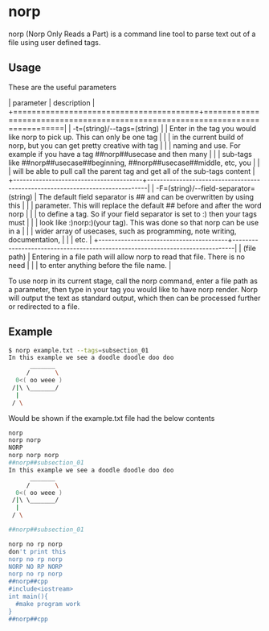 # norp
norp (Norp Only Reads a Part) is a command line tool to parse text out of a file using user defined tags.

## Usage

These are the useful parameters

| parameter                              | description                                                                  |
+========================================+==============================================================================|
| -t=(string)/--tags=(string) |          | Enter in the tag you would like norp to pick up. This can only be one tag    |
|                                        | in the current build of norp, but you can get pretty creative with tag       |
|                                        | naming and use. For example if you have a tag ##norp##usecase and then many  |
|                                        | sub-tags like ##norp##usecase##beginning, ##norp##usecase##middle, etc, you  |
|                                        | will be able to pull call the parent tag and get all of the sub-tags content |
+----------------------------------------+------------------------------------------------------------------------------|
| -F=(string)/--field-separator=(string) | The default field separator is ## and can be overwritten by using this       |
|                                        | parameter. This will replace the default ## before and after the word norp   |
|                                        | to define a tag. So if your field separator is set to :) then your tags must |
|                                        | look like :)norp:)(your tag). This was done so that norp can be use in a     |
|                                        | wider array of usecases, such as programming, note writing, documentation,   |
|                                        | etc.                                                                         |
+----------------------------------------+------------------------------------------------------------------------------|
| (file path)                            | Entering in a file path will allow norp to read that file. There is no need  |
|                                        | to enter anything before the file name.                                      |
                               

To use norp in its current stage, call the norp command, enter a file path as a parameter, then type in your tag you would like to have norp render. Norp will output the text as standard output, which then can be processed further or redirected to a file.

## Example

```bash
$ norp example.txt --tags=subsection_01
In this example we see a doodle doodle doo doo
      _______
     /       \
  0<( oo weee )
 /|\ \_______/
  |
 / \

```

Would be shown if the example.txt file had the below contents
```bash
norp
norp norp
NORP
norp norp norp
##norp##subsection_01
In this example we see a doodle doodle doo doo
      _______
     /       \
  0<( oo weee )
 /|\ \_______/
  |
 / \

##norp##subsection_01

norp no rp norp
don't print this
norp no rp norp
NORP NO RP NORP
norp no rp norp
##norp##cpp
#include<iostream>
int main(){
  #make program work
}
##norp##cpp
```

